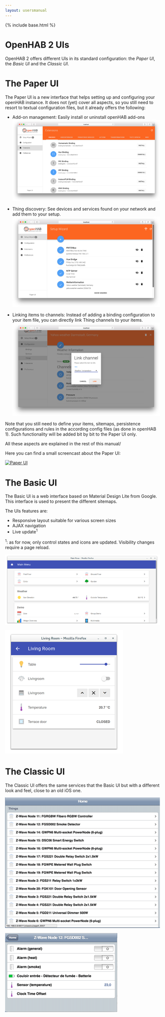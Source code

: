 ```yaml
---
layout: usersmanual
---
```


{% include base.html %}

# OpenHAB 2 UIs

OpenHAB 2 offers different UIs in its standard configuration: the _Paper UI_, the _Basic UI_ and the _Classic UI_.

# The Paper UI

The Paper UI is a new interface that helps setting up and configuring your openHAB instance.
It does not (yet) cover all aspects, so you still need to resort to textual configuration files, but it already offers the following:

- Add-on management: Easily install or uninstall openHAB add-ons
![](images/paperui1.png)

- Thing discovery: See devices and services found on your network and add them to your setup.
![](images/paperui2.png)

- Linking items to channels: Instead of adding a binding configuration to your item file, you can directly link Thing channels to your items.
![](images/paperui3.png)

Note that you still need to define your items, sitemaps, persistence configurations and rules in the according config files (as done in openHAB 1). Such functionality will be added bit by bit to the Paper UI only.

All these aspects are explained in the rest of this manual/

Here you can find a small screencast about the Paper UI:

[![Paper UI](http://img.youtube.com/vi/MV2a5qwtmRE/0.jpg)](http://www.youtube.com/watch?v=MV2a5qwtmRE)

# The Basic UI

The Basic UI is a web interface based on Material Design Lite from Google. This interface is used to present the different sitemaps.

The UIs features are:

* Responsive layout suitable for various screen sizes
* AJAX navigation
* Live update<sup>1</sup>

<sup>1</sup>: as for now, only control states and icons are updated. Visibility changes require a page reload.

![](images/screenshot-1-full.png)

![](images/screenshot-2-full.png)

# The Classic UI

The Classic UI offers the same services that the Basic UI but with a different look and feel, close to an old iOS one.

![](images/classicui1.png)

![](images/classicui2.png)


